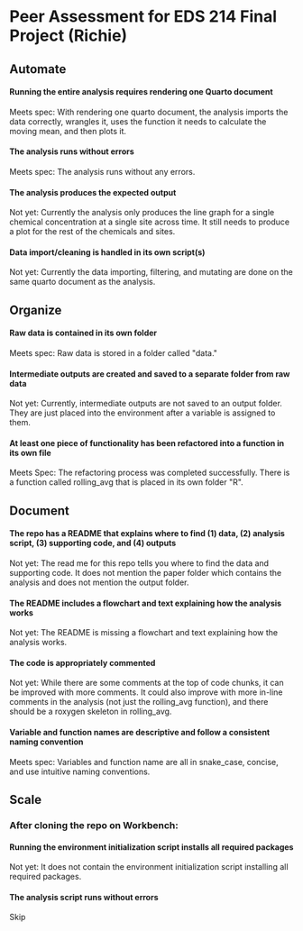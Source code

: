 # Peer Assessment for EDS 214 Final Project (Richie)

## Automate 
#### **Running the entire analysis requires rendering one Quarto document**
Meets spec: With rendering one quarto document, the analysis imports the data correctly, wrangles it, uses the function it needs to calculate the moving mean, and then plots it. 

#### The analysis runs without errors
Meets spec: The analysis runs without any errors. 

#### **The analysis produces the expected output**
Not yet: Currently the analysis only produces the line graph for a single chemical concentration at a single site across time. It still needs to produce a plot for the rest of the chemicals and sites. 

#### **Data import/cleaning is handled in its own script(s)**
Not yet: Currently the data importing, filtering, and mutating are done on the same quarto document as the analysis. 

## Organize
#### Raw data is contained in its own folder
Meets spec: Raw data is stored in a folder called "data."

#### Intermediate outputs are created and saved to a separate folder from raw data
Not yet: Currently, intermediate outputs are not saved to an output folder. They are just placed into the environment after a variable is assigned to them. 

#### **At least one piece of functionality has been refactored into a function in its own file**
Meets Spec: The refactoring process was completed successfully. There is a function called rolling_avg that is placed in its own folder "R". 

## Document
#### The repo has a README that explains where to find (1) data, (2) analysis script, (3) supporting code, and (4) outputs
Not yet: The read me for this repo tells you where to find the data and supporting code. It does not mention the paper folder which contains the analysis and does not mention the output folder. 

#### **The README includes a flowchart and text explaining how the analysis works**
Not yet: The README is missing a flowchart and text explaining how the analysis works. 

#### **The code is appropriately commented**
Not yet: While there are some comments at the top of code chunks, it can be improved with more comments. It could also improve with more in-line comments in the analysis (not just the rolling_avg function), and there should be a roxygen skeleton in rolling_avg. 

#### **Variable and function names are descriptive and follow a consistent naming convention**
Meets spec: Variables and function name are all in snake_case, concise, and use intuitive naming conventions. 

## Scale
### After cloning the repo on Workbench:

#### Running the environment initialization script installs all required packages
Not yet: It does not contain the environment initialization script installing all required packages. 

#### The analysis script runs without errors
Skip
